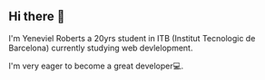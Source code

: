 ## Hi there 👋

I'm Yeneviel Roberts a 20yrs student in ITB (Institut Tecnologic de Barcelona) currently studying web devlelopment.

I'm very eager to become a great developer💻.

